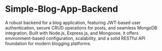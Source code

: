 # Simple-Blog-App-Backend
A robust backend for a blog application, featuring JWT-based user authentication, secure CRUD operations for posts, and seamless MongoDB integration. Built with Node.js, Express.js, and Mongoose, it offers environment-based configuration, scalability, and a solid RESTful API foundation for modern blogging platforms.
